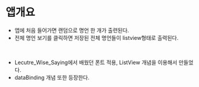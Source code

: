 

# 앱개요

- 앱에 처음 들어가면 랜덤으로 명언 한 개가 출련된다.
- 전체 명언 보기를 클릭하면 저장된 전체 명언들이 listview형태로 출력된다.


</br>

- Lecutre_Wise_Saying에서 배웠던 
폰트 적용, ListView 개념을 이용해서 만들었다.
- dataBinding 개념 또한 등장한다.
